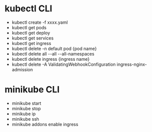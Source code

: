 # kubectl CLI
- kubectl create -f xxxx.yaml
- kubectl get pods
- kubectl get deploy
- kubectl get services
- kubectl get ingress
- kubectl delete -n default pod {pod name}
- kubectl delete all --all --all-namespaces
- kubectl delete ingress {ingress name}
- kubectl delete -A ValidatingWebhookConfiguration ingress-nginx-admission


# minikube CLI
- minikube start
- minikube stop
- minikube ip
- minikube ssh
- minikube addons enable ingress
